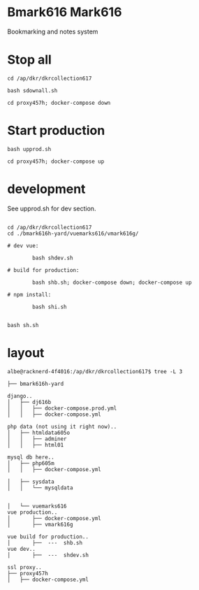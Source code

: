 
# Bmark616 Mark616

Bookmarking and notes system



# Stop all

```
cd /ap/dkr/dkrcollection617

bash sdownall.sh

cd proxy457h; docker-compose down

```

# Start production

```
bash upprod.sh

cd proxy457h; docker-compose up

```

# development

See upprod.sh for dev section.

```

cd /ap/dkr/dkrcollection617
cd ./bmark616h-yard/vuemarks616/vmark616g/

# dev vue:

        bash shdev.sh

# build for production:

        bash shb.sh; docker-compose down; docker-compose up

# npm install:

        bash shi.sh


bash sh.sh
```


# layout

```
albe@racknerd-4f4016:/ap/dkr/dkrcollection617$ tree -L 3

├── bmark616h-yard

django..
│   ├── dj616b
│   │   ├── docker-compose.prod.yml
│   │   ├── docker-compose.yml

php data (not using it right now)..
│   ├── htmldata605o
│   │   ├── adminer
│   │   ├── html01

mysql db here..
│   ├── php605m
│   │   ├── docker-compose.yml

│   ├── sysdata
│   │   └── mysqldata


│   └── vuemarks616
vue production..
│       ├── docker-compose.yml
│       ├── vmark616g

vue build for production..
│       ├──  ---  shb.sh
vue dev..
│       ├──  ---  shdev.sh

ssl proxy..
├── proxy457h
│   ├── docker-compose.yml

```

